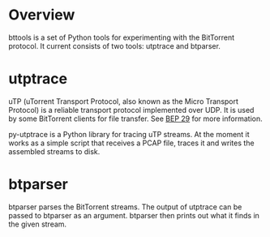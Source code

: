 # Overview

bttools is a set of Python tools for experimenting with the BitTorrent
protocol. It current consists of two tools: utptrace and btparser.

# utptrace

uTP (uTorrent Transport Protocol, also known as the Micro Transport
Protocol) is a reliable transport protocol implemented over UDP. It is
used by some BitTorrent clients for file transfer. See [BEP 29][1] for
more information.

py-utptrace is a Python library for tracing uTP streams. At the moment
it works as a simple script that receives a PCAP file, traces it and
writes the assembled streams to disk.

# btparser

btparser parses the BitTorrent streams. The output of utptrace can be
passed to btparser as an argument. btparser then prints out what it
finds in the given stream.

[1]: http://www.bittorrent.org/beps/bep_0029.html
